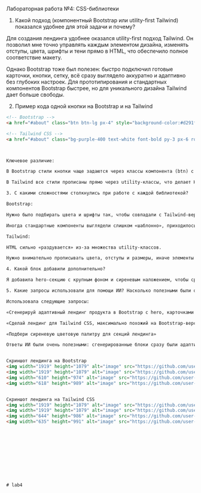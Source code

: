Лабораторная работа №4: CSS-библиотеки
1. Какой подход (компонентный Bootstrap или utility-first Tailwind) показался удобнее для этой задачи и почему?

Для создания лендинга удобнее оказался utility-first подход Tailwind. Он позволил мне точно управлять каждым элементом дизайна, изменять отступы, цвета, шрифты и тени прямо в HTML, что обеспечило полное соответствие макету.

Однако Bootstrap тоже был полезен: быстро подключил готовые карточки, кнопки, сетку, всё сразу выглядело аккуратно и адаптивно без глубоких настроек. Для прототипирования и стандартных компонентов Bootstrap быстрее, но для уникального дизайна Tailwind дает больше свободы.

2. Пример кода одной кнопки на Bootstrap и на Tailwind

```html
<!-- Bootstrap -->
<a href="#about" class="btn btn-lg px-4" style="background-color:#d291ff; color:#fff;">Начать сейчас</a>

<!-- Tailwind CSS -->
<a href="#about" class="bg-purple-400 text-white font-bold py-3 px-6 rounded-lg shadow-lg hover:bg-purple-500">Начать сейчас</a>



Ключевое различие:

В Bootstrap стили кнопки чаще задаются через классы компонента (btn) с возможным дополнительным inline CSS.

В Tailwind все стили прописаны прямо через utility-классы, что делает HTML «длиннее», но полностью контролируемым.

3. С какими сложностями столкнулись при работе с каждой библиотекой?

Bootstrap:

Нужно было подбирать цвета и шрифты так, чтобы совпадали с Tailwind-версией, иначе лендинги выглядели по-разному.

Иногда стандартные компоненты выглядели слишком «шаблонно», приходилось дописывать CSS для уникального вида.

Tailwind:

HTML сильно «раздувается» из-за множества utility-классов.

Нужно внимательно прописывать цвета, отступы и размеры, иначе элементы могут не совпадать с макетом.

4. Какой блок добавили дополнительно?

Я добавила hero-секцию с крупным фоном и сиреневым наложением, чтобы сразу создать привлекательный визуальный акцент и подчеркнуть основной слоган лендинга.

5. Какие запросы использовали для помощи ИИ? Насколько полезными были ответы?

Использовала следующие запросы:

«Сгенерируй адаптивный лендинг продукта в Bootstrap с hero, карточками и футером»

«Сделай лендинг для Tailwind CSS, максимально похожий на Bootstrap-версию»

«Подбери сиреневую цветовую палитру для секций лендинга»

Ответы ИИ были очень полезными: сгенерированные блоки сразу были адаптивными, с корректной сеткой и стилями, что значительно ускорило работу и помогло сосредоточиться на визуальном оформлении.


Скриншот лендинга на Bootstrap
<img width="1919" height="1079" alt="image" src="https://github.com/user-attachments/assets/4c040a47-57a4-4a2f-8621-1b522aadfc43" />
<img width="1919" height="1079" alt="image" src="https://github.com/user-attachments/assets/09184315-1172-43e2-8208-64a408827c87" />
<img width="610" height="974" alt="image" src="https://github.com/user-attachments/assets/01551527-bc01-4a26-b202-1f050cdf7852" />
<img width="618" height="989" alt="image" src="https://github.com/user-attachments/assets/9f185d37-bf48-4d6a-a154-818e00d3ef35" />


Скриншот лендинга на Tailwind CSS
<img width="1919" height="1079" alt="image" src="https://github.com/user-attachments/assets/10451d08-90ed-4248-88c4-e6aaea77e240" />
<img width="1919" height="1079" alt="image" src="https://github.com/user-attachments/assets/43719e26-8542-4fe6-a90a-0ae067a632f4" />
<img width="644" height="986" alt="image" src="https://github.com/user-attachments/assets/ce0cbb75-d5e3-43da-9f85-6dc8d8cbe7cb" />
<img width="635" height="991" alt="image" src="https://github.com/user-attachments/assets/263dbfbb-979f-40be-96ae-b51162c61347" />











# lab4
